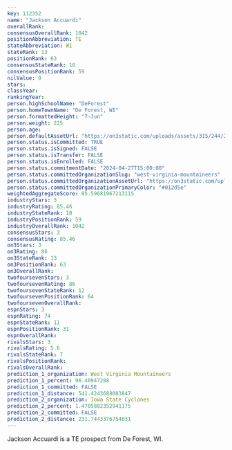 ```yaml
---
key: 112352
name: "Jackson Accuardi"
overallRank: 
consensusOverallRank: 1042
positionAbbreviation: TE
stateAbbreviation: WI
stateRank: 13
positionRank: 63
consensusStateRank: 10
consensusPositionRank: 59
nilValue: 0
stars: 
classYear: 
rankingYear: 
person.highSchoolName: "DeForest"
person.homeTownName: "De Forest, WI"
person.formattedHeight: "7-Jun"
person.weight: 225
person.age: 
person.defaultAssetUrl: "https://on3static.com/uploads/assets/315/244/244315.png"
person.status.isCommitted: TRUE
person.status.isSigned: FALSE
person.status.isTransfer: FALSE
person.status.isEnrolled: FALSE
person.status.commitmentDate: "2024-04-27T15:00:00"
person.status.committedOrganizationSlug: "west-virginia-mountaineers"
person.status.committedOrganizationAssetUrl: "https://on3static.com/uploads/assets/789/149/149789.svg"
person.status.committedOrganizationPrimaryColor: "#012d5e"
weightedAggregateScore: 85.59681967213115
industryStars: 3
industryRating: 85.46
industryStateRank: 10
industryPositionRank: 59
industryOverallRank: 1042
consensusStars: 3
consensusRating: 85.46
on3Stars: 3
on3Rating: 86
on3StateRank: 13
on3PositionRank: 63
on3OverallRank: 
twofoursevenStars: 3
twofoursevenRating: 86
twofoursevenStateRank: 12
twofoursevenPositionRank: 64
twofoursevenOverallRank: 
espnStars: 3
espnRating: 74
espnStateRank: 11
espnPositionRank: 31
espnOverallRank: 
rivalsStars: 3
rivalsRating: 5.6
rivalsStateRank: 7
rivalsPositionRank: 
rivalsOverallRank: 
prediction_1_organization: West Virginia Mountaineers
prediction_1_percent: 96.40947288
prediction_1_committed: FALSE
prediction_1_distance: 541.4243688083847
prediction_2_organization: Iowa State Cyclones
prediction_2_percent: 1.4705882352941175
prediction_2_committed: FALSE
prediction_2_distance: 231.7443376754031
---
```

Jackson Accuardi is a TE prospect from De Forest, WI.